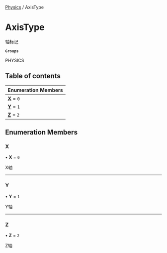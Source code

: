 [Physics](../groups/Physics.Physics.md) / AxisType

# AxisType <Badge type="tip" text="Enumeration" /> <Score text="AxisType" />

轴标记

**`Groups`**

PHYSICS

## Table of contents

| Enumeration Members |
| :-----|
| **[X](Gameplay.AxisType.md#x)** = ``0`` <br> |
| **[Y](Gameplay.AxisType.md#y)** = ``1`` <br> |
| **[Z](Gameplay.AxisType.md#z)** = ``2`` <br> |

## Enumeration Members

### X <Score text="X" /> 

• **X** = ``0``

X轴

___

### Y <Score text="Y" /> 

• **Y** = ``1``

Y轴

___

### Z <Score text="Z" /> 

• **Z** = ``2``

Z轴
